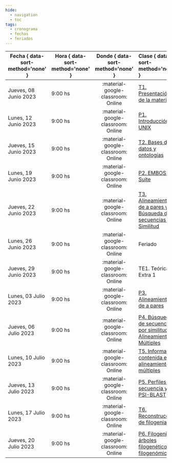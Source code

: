 ```yaml
---
hide: 
  - navigation
  - toc
tags:
  - cronograma
  - fechas
  - feriados
---
```



| Fecha  { data-sort-method='none' }     | Hora  { data-sort-method='none' }   | Donde  { data-sort-method='none' }                                 | Clase  { data-sort-method='none' }      | Docente { data-sort-method='none' } | 
| ----------- | -------- | :-------------------------------------: | :-----------  | :------ |
| Jueves, 08 Junio 2023 | 9:00 hs |	:material-google-classroom: Online | [T1. Presentación de la materia](/quimioinformatica/teoricas/1-Teorica-Uno/) | F. Agüero |
| Lunes, 12 Junio 2023 | 9:00 hs |	:material-google-classroom: Online | [P1. Introducción a UNIX](/quimioinfomatica/practicos/TP01_Linux/) | :fontawesome-solid-hammer: Práctica |	A. Ricci |
| Jueves, 15 Junio 2023 | 9:00 hs |	:material-google-classroom: Online | [T2. Bases de datos y ontologías](/quimioinfomatica/teoricas/2-Teorica-Dos/) | F. Agüero |
| Lunes, 19 Junio 2023 | 9:00 hs |	:material-google-classroom: Online | [P2. EMBOSS Suite](/quimioinfomatica/practicos/TP02_EMBOSS/) | F. Agüero |
| Jueves, 22 Junio 2023 | 9:00 hs |	:material-google-classroom: Online | [T3. Alineamientos de a pares y Búsqueda de secuencias por Similitud](/quimioinfomatica/teoricas/3-Teorica-Tres/) | F. Agüero |
| Lunes, 26 Junio 2023 | 9:00 hs |	:material-google-classroom: Online | Feriado | |
| Jueves, 29 Junio 2023 | 9:00 hs |	:material-google-classroom: Online | TE1. Teórica Extra 1 | F. Agüero |
| Lunes, 03 Julio 2023 | 9:00 hs |	:material-google-classroom: Online | [P3. Alineamientos de a pares](/quimioinfomatica/practicos/TP03_Alineamientos/) | F. Agüero |
| Jueves, 06 Julio 2023 | 9:00 hs |	:material-google-classroom: Online | [P4. Búsqueda de secuencias por similitud y Alineamientos Múltiples](/quimioinfomatica/practicos/TP04_Busqueda_por_similitud/) | F. Agüero |
| Lunes, 10 Julio 2023 | 9:00 hs |	:material-google-classroom: Online | [T5. Información contenida en alineamientos múltiples](/quimioinfomatica/teoricas/5-Teorica-Cinco/) | F. Agüero |
| Jueves, 13 Julio 2023 | 9:00 hs |	:material-google-classroom: Online | [P5. Perfiles de secuencia y PSI-BLAST](/quimioinfomatica/practicos/TP05_PSI-BLAST/) | F. Agüero |
| Lunes, 17 Julio 2023 | 9:00 hs |	:material-google-classroom: Online | [T6. Reconstrucción de filogenias](/quimioinfomatica/teoricas/6-Teorica-Seis/) | F. Agüero |
| Jueves, 20 Julio 2023 | 9:00 hs |	:material-google-classroom: Online | [P6. Filogenias, árboles filogenéticos y filogenómica](/quimioinfomatica/practicos/TP06_Filogenia/) | F. Agüero |